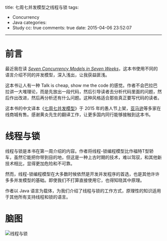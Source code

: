 title: 七周七并发模型之线程与锁
tags:
  - Concurrency
  - Java
categories:
  - Study
cc: true
comments: true
date: 2015-04-06 23:52:07
---

# 前言 #

最近我在读 *[Seven Concurrency Models in Seven Weeks][1]*，这本书使用不同的语言介绍不同的并发模型，深入浅出，让我获益匪浅。

这本书让人有一种 Talk is cheap, show me the code 的感觉。作者不会巴拉巴拉讲一大堆理论，而是先放出一段代码，然后引导读者去分析代码里面的问题，然后作出改进，然后再分析还有什么问题。这种风格适合那些真正要写代码的读者。

这本书的中文译本《[七周七并发模型][2]》于 2015 年的愚人节上架，[亚马逊][3]等多家在线商城有售。感谢黄炎先生的翻译工作，让更多国内同行能够接触到这本书。

<!-- more --><!-- indicate-the-source -->

# 线程与锁 #

线程与锁是本书在第一周介绍的内容。作者将线程-锁编程模型比作福特T型轿车，虽然它能把你带到目的地，但这是一种上古时期的技术，难以驾驭，和其他新技术相比，显得更加危险和不可靠。

然而，线程-锁编程模型在大多数时候依然是开发并发程序的首选，也是其他许许多多并发模型的基础。即使我们不打算直接使用它，也得知晓其中原理。

作者以 Java 语言为载体，为我们介绍了线程与锁的工作方式，原理性的知识适用于其他所有支持线程和锁的语言。

# 脑图 #

![线程与锁](https://ws1.sinaimg.cn/large/e724cbefgw1exdxm6pb8uj21b60kgwk5.jpg)


[1]: http://book.douban.com/subject/25736606/
[2]: http://book.douban.com/subject/26337939/
[3]: http://www.amazon.cn/dp/B00V4B2KEI/
